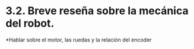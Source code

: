 # 3.2. Breve reseña sobre la mecánica del robot.
*Hablar sobre el motor, las ruedas y la relación del encoder
